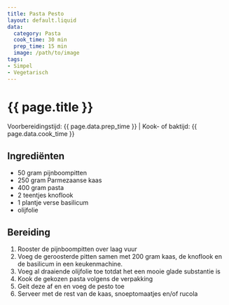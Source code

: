 ```yaml
---
title: Pasta Pesto
layout: default.liquid
data:
  category: Pasta
  cook_time: 30 min
  prep_time: 15 min
  image: /path/to/image
tags:
- Simpel
- Vegetarisch
---
```

# {{ page.title }}

Voorbereidingstijd: {{ page.data.prep_time }} | Kook- of baktijd: {{ page.data.cook_time }}

## Ingrediënten
- 50 gram pijnboompitten
- 250 gram Parmezaanse kaas
- 400 gram pasta
- 2 teentjes knoflook
- 1 plantje verse basilicum
- olijfolie

## Bereiding
1. Rooster de pijnboompitten over laag vuur
2. Voeg de geroosterde pitten samen met 200 gram kaas, de knoflook en de basilicum in een keukenmachine.
3. Voeg al draaiende olijfolie toe totdat het een mooie glade substantie is
4. Kook de gekozen pasta volgens de verpakking
5. Geit deze af en en voeg de pesto toe
6. Serveer met de rest van de kaas, snoeptomaatjes en/of rucola
